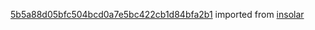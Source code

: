 [5b5a88d05bfc504bcd0a7e5bc422cb1d84bfa2b1](https://github.com/insolar/insolar/commit/5b5a88d05bfc504bcd0a7e5bc422cb1d84bfa2b1) imported from [insolar](https://github.com/insolar/insolar)
